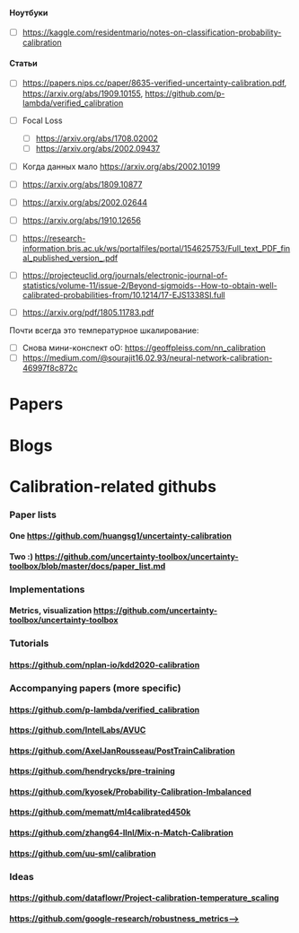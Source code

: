 #### Ноутбуки

- [ ] https://kaggle.com/residentmario/notes-on-classification-probability-calibration

#### Статьи
- [ ] https://papers.nips.cc/paper/8635-verified-uncertainty-calibration.pdf, https://arxiv.org/abs/1909.10155, https://github.com/p-lambda/verified_calibration
- [ ] Focal Loss
  - [ ] https://arxiv.org/abs/1708.02002
  - [ ] https://arxiv.org/abs/2002.09437
- [ ] Когда данных мало https://arxiv.org/abs/2002.10199
- [ ] https://arxiv.org/abs/1809.10877
- [ ] https://arxiv.org/abs/2002.02644
- [ ] https://arxiv.org/abs/1910.12656
- [ ] https://research-information.bris.ac.uk/ws/portalfiles/portal/154625753/Full_text_PDF_final_published_version_.pdf
- [ ] https://projecteuclid.org/journals/electronic-journal-of-statistics/volume-11/issue-2/Beyond-sigmoids--How-to-obtain-well-calibrated-probabilities-from/10.1214/17-EJS1338SI.full
- [ ] https://arxiv.org/pdf/1805.11783.pdf


Почти всегда это температурное шкалирование:
- [ ] Снова мини-конспект оО: https://geoffpleiss.com/nn_calibration
- [ ] https://medium.com/@sourajit16.02.93/neural-network-calibration-46997f8c872c

# Papers

# Blogs


# Calibration-related githubs

### Paper lists
#### One https://github.com/huangsg1/uncertainty-calibration 
#### Two :) https://github.com/uncertainty-toolbox/uncertainty-toolbox/blob/master/docs/paper_list.md

### Implementations
#### Metrics, visualization https://github.com/uncertainty-toolbox/uncertainty-toolbox

### Tutorials
#### https://github.com/nplan-io/kdd2020-calibration

### Accompanying papers (more specific)
#### https://github.com/p-lambda/verified_calibration
#### https://github.com/IntelLabs/AVUC
#### https://github.com/AxelJanRousseau/PostTrainCalibration
#### https://github.com/hendrycks/pre-training
#### https://github.com/kyosek/Probability-Calibration-Imbalanced
#### https://github.com/mematt/ml4calibrated450k
#### https://github.com/zhang64-llnl/Mix-n-Match-Calibration
#### https://github.com/uu-sml/calibration

### Ideas
#### https://github.com/dataflowr/Project-calibration-temperature_scaling
#### https://github.com/google-research/robustness_metrics-->
